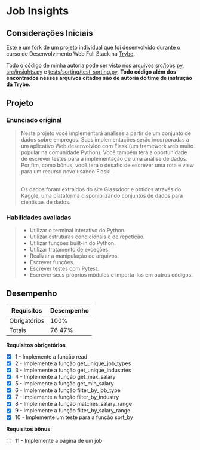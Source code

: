 # Job Insights

## Considerações Iniciais

Este é um fork de um projeto individual que foi desenvolvido durante o curso de Desenvolvimento Web Full Stack na [Trybe](https://www.betrybe.com/).

Todo o código de minha autoria pode ser visto nos arquivos [src/jobs.py](https://github.com/felipe-pimentel/sd-09-project-job-insights/blob/main/src/jobs.py), [src/insights.py](https://github.com/felipe-pimentel/sd-09-project-job-insights/blob/main/src/insights.py) e [tests/sorting/test_sorting.py](https://github.com/felipe-pimentel/sd-09-project-job-insights/blob/main/tests/sorting/test_sorting.py). **Todo código além dos encontrados nesses arquivos citados são de autoria do time de instrução da Trybe.**

## Projeto

### Enunciado original

<blockquote>
  Neste projeto você implementará análises a partir de um conjunto de dados sobre empregos. Suas implementações serão incorporadas a um aplicativo Web desenvolvido com Flask (um framework web muito popular na comunidade Python). Você também terá a oportunidade de escrever testes para a implementação de uma análise de dados. Por fim, como bônus, você terá o desafio de escrever uma rota e view para um recurso novo usando Flask!
  
  <br>
  <br>
  
  Os dados foram extraídos do site Glassdoor e obtidos através do Kaggle, uma plataforma disponiblizando conjuntos de dados para cientistas de dados.
</blockquote>

### Habilidades avaliadas

>- Utilizar o terminal interativo do Python.
>- Utilizar estruturas condicionais e de repetição.
>- Utilizar funções built-in do Python.
>- Utilizar tratamento de exceções.
>- Realizar a manipulação de arquivos.
>- Escrever funções.
>- Escrever testes com Pytest.
>- Escrever seus próprios módulos e importá-los em outros códigos.

## Desempenho

Requisitos | Desempenho
---------- | -----------
Obrigatórios | 100%
Totais | 76.47%

**Requisitos obrigatórios**

- [x] 1 - Implemente a função read
- [x] 2 - Implemente a função get_unique_job_types
- [x] 3 - Implemente a função get_unique_industries
- [x] 4 - Implemente a função get_max_salary
- [x] 5 - Implemente a função get_min_salary
- [x] 6 - Implemente a função filter_by_job_type
- [x] 7 - Implemente a função filter_by_industry
- [x] 8 - Implemente a função matches_salary_range
- [x] 9 - Implemente a função filter_by_salary_range
- [x] 10 - Implemente um teste para a função sort_by

**Requisitos bônus**

- [ ] 11 - Implemente a página de um job
